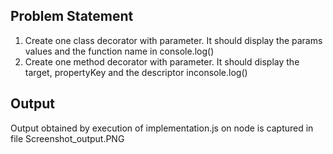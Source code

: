 ## Problem Statement
1. Create one class decorator with parameter. It should display the params values and
the function name in console.log()
2. Create one method decorator with parameter. It should display the target,
propertyKey and the descriptor inconsole.log()

## Output
Output obtained by execution of implementation.js on node is captured in file Screenshot_output.PNG